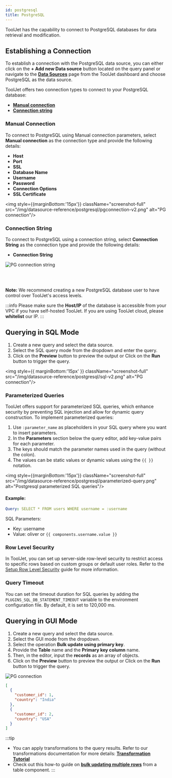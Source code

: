 ```yaml
---
id: postgresql
title: PostgreSQL
---
```


ToolJet has the capability to connect to PostgreSQL databases for data retrieval and modification.

<div style={{paddingTop:'24px'}}>

## Establishing a Connection

To establish a connection with the PostgreSQL data source, you can either click on the **+ Add new Data source** button located on the query panel or navigate to the **[Data Sources](/docs/data-sources/overview)** page from the ToolJet dashboard and choose PostgreSQL as the data source.

ToolJet offers two connection types to connect to your PostgreSQL database:

- **[Manual connection](#manual-connection)**
- **[Connection string](#connection-string)**

### Manual Connection

To connect to PostgreSQL using Manual connection parameters, select **Manual connection** as the connection type and provide the following details:

- **Host**
- **Port**
- **SSL**
- **Database Name**
- **Username**
- **Password**
- **Connection Options**
- **SSL Certificate**

<img style={{marginBottom:'15px'}} className="screenshot-full" src="/img/datasource-reference/postgresql/pgconnection-v2.png" alt="PG connection"/>

### Connection String

To connect to PostgreSQL using a connection string, select **Connection String** as the connection type and provide the following details:

- **Connection String**

<img className="screenshot-full" src="/img/datasource-reference/postgresql/pgconnection-string.png" alt="PG connection string"/>

<br/><br/>

**Note:** We recommend creating a new PostgreSQL database user to have control over ToolJet's access levels.

:::info
Please make sure the **Host/IP** of the database is accessible from your VPC if you have self-hosted ToolJet. If you are using ToolJet cloud, please **whitelist** our IP.
:::

</div>

<div style={{paddingTop:'24px'}}>

## Querying in SQL Mode

1. Create a new query and select the data source.
2. Select the SQL query mode from the dropdown and enter the query.
3. Click on the **Preview** button to preview the output or Click on the **Run** button to trigger the query.

<img style={{ marginBottom:'15px' }} className="screenshot-full" src="/img/datasource-reference/postgresql/sql-v2.png" alt="PG connection"/>

### Parameterized Queries

ToolJet offers support for parameterized SQL queries, which enhance security by preventing SQL injection and allow for dynamic query construction. To implement parameterized queries:

1. Use `:parameter_name` as placeholders in your SQL query where you want to insert parameters.
2. In the **Parameters** section below the query editor, add key-value pairs for each parameter.
3. The keys should match the parameter names used in the query (without the colon).
4. The values can be static values or dynamic values using the `{{ }}` notation.

<img style={{marginBottom:'15px'}} className="screenshot-full" src="/img/datasource-reference/postgresql/parameterized-query.png" alt="Postgresql parameterized SQL queries"/>

#### Example:

```yaml
Query: SELECT * FROM users WHERE username = :username
```
SQL Parameters: <br/>
- Key: username <br/>
- Value: oliver or `{{ components.username.value }}`

### Row Level Security

In ToolJet, you can set up server-side row-level security to restrict access to specific rows based on custom groups or default user roles. Refer to the [Setup Row Level Security](#) guide for more information.

### Query Timeout

You can set the timeout duration for SQL queries by adding the `PLUGINS_SQL_DB_STATEMENT_TIMEOUT` variable to the environment configuration file. By default, it is set to 120,000 ms.

</div>

<div style={{paddingTop:'24px'}}>

## Querying in GUI Mode

1. Create a new query and select the data source.
2. Select the GUI mode from the dropdown.
3. Select the operation **Bulk update using primary key**.
4. Provide the **Table** name and the **Primary key column** name.
5. Then, in the editor, input the **records** as an array of objects.
6. Click on the **Preview** button to preview the output or Click on the **Run** button to trigger the query.

<img className="screenshot-full" src="/img/datasource-reference/postgresql/gui-v2.png" alt="PG connection"/>

```json
[
  {
    "customer_id": 1,
    "country": "India"
  },
  {
    "customer_id": 2,
    "country": "USA"
  }
]
```

:::tip
- You can apply transformations to the query results. Refer to our transformations documentation for more details: **[Transformation Tutorial](/docs/tutorial/transformations)**
- Check out this how-to guide on **[bulk updating multiple rows](/docs/how-to/bulk-update-multiple-rows)** from a table component.
:::

</div>
